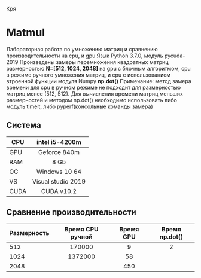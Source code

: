 Кря
# Matmul
Лабораторная работа по умножению матриц и сравнению производительности на cpu, и gpu
Язык Python 3.7.0, модуль pycuda-2019
Произведены замеры перемножения квадратных матриц размерностью **N=[512, 1024, 2048]** на gpu с блочным алгоритмом, cpu в режиме ручного умножения матриц, и cpu с использованием втроенной функции модуля Numpy **np.dot()**
Примечание: метод замера времени для cpu в ручном режиме не подходит для размерностью матриц менее (512, 512). Для вычисления времени матриц меньших размерностей и методом np.dot() необходимо использовать либо модуль timeit, либо pyperf(консольные команды замера)

## Система
| CPU           | intel i5-4200m     | 
| ------------- |:------------------:| 
| GPU           | Geforce 840m       | 
| RAM           | 8 Gb               |  
| ОС            | Windows 10 64      |   
| VS            |Visual studio 2019  |
| CUDA          | CUDA v10.2         |

## Сравнение производительности
|Размерность    |  Время CPU ручной  | Время GPU    |   Время np.dot()  |
|---------------|:------------------:|:------------:|:-----------------:|
|512            | 170000             | 9            | 2                 |
|1024           | 1372000            | 58           |                   |
|2048           |                    | 450          |                   |
